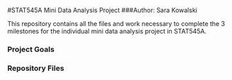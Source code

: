 #STAT545A Mini Data Analysis Project 
###Author: Sara Kowalski

This repository contains all the files and work necessary to complete the 3 milestones for the individual mini data analysis project in STAT545A. 

### Project Goals 


### Repository Files 





 
